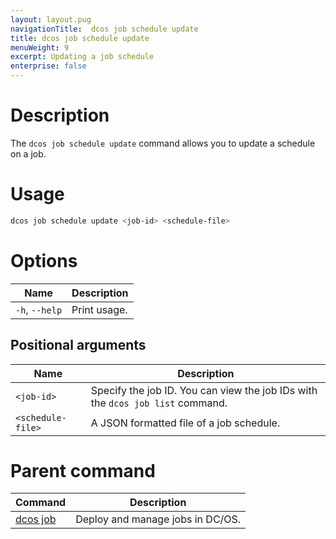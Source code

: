 ```yaml
---
layout: layout.pug
navigationTitle:  dcos job schedule update
title: dcos job schedule update
menuWeight: 9
excerpt: Updating a job schedule
enterprise: false
---
```



# Description
The `dcos job schedule update` command allows you to update a schedule on a job.

# Usage

```bash
dcos job schedule update <job-id> <schedule-file>
```

# Options

| Name |  Description |
|---------|-------------|
|`-h`, `--help` |   Print usage. |

## Positional arguments

| Name |  Description |
|---------|-------------|
| `<job-id>`   |  Specify the job ID.  You can view the job IDs with the `dcos job list` command.|
| `<schedule-file>`   |   A JSON formatted file of a job schedule. |

# Parent command

| Command | Description |
|---------|-------------|
| [dcos job](/1.12/cli/command-reference/dcos-job/) |  Deploy and manage jobs in DC/OS. |



